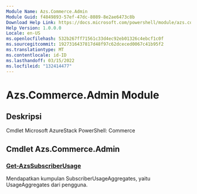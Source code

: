 ```yaml
---
Module Name: Azs.Commerce.Admin
Module Guid: f4849893-57ef-47dc-8089-8e2ae6473c8b
Download Help Link: https://docs.microsoft.com/powershell/module/azs.commerce.admin
Help Version: 1.0.0.0
Locale: en-US
ms.openlocfilehash: 532b267ff71561c33d4ec92eb01326c4ebcf1c0f
ms.sourcegitcommit: 1927316437817d48f97c62dceced0067c41b95f2
ms.translationtype: MT
ms.contentlocale: id-ID
ms.lasthandoff: 03/15/2022
ms.locfileid: "132414477"
---
```

# Azs.Commerce.Admin Module
## Deskripsi
Cmdlet Microsoft AzureStack PowerShell: Commerce

## Cmdlet Azs.Commerce.Admin
### [Get-AzsSubscriberUsage](Get-AzsSubscriberUsage.md)
Mendapatkan kumpulan SubscriberUsageAggregates, yaitu UsageAggregates dari pengguna.

